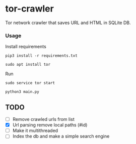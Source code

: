 # tor-crawler

Tor network crawler that saves URL and HTML in SQLite DB.




### Usage
Install requirements

`pip3 install -r requirements.txt`

`sudo apt install tor`

Run

`sudo service tor start`

`python3 main.py `

## TODO
	
 - [ ] Remove crawled urls from list
 - [x] Url parsing remove local paths (#id)
 - [ ] Make it multithreaded
 - [ ] Index the db and make a simple search engine
